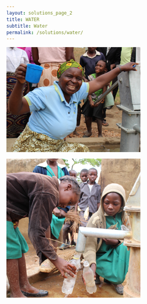 ```yaml
---
layout: solutions_page_2
title: WATER
subtitle: Water
permalink: /solutions/water/
---
```


<a href="{{ site.baseurl }}/solutions/"><img class="imgcentered" width=350px src="/assets/img/borehole1.jpg" alt="Seedwater"></a>

<a href="{{ site.baseurl }}/solutions/"><img class="imgcentered" width=350px src="/assets/img/kids_pump.jpg" alt="Seedwater"></a>
